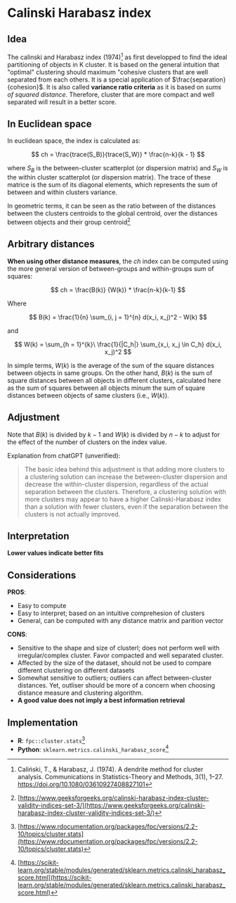 # Calinski Harabasz index

## Idea

The calinski and Harabasz index (1974)[^ref1] as first developped to find the ideal partitioning of objects in K cluster. 
It is based on the general intuition that "optimal" clustering 
should maximum "cohesive clusters that are well separated from each others. It is a special application 
of $\frac{separation}{cohesion}$. It is also called **variance ratio criteria** as it is based on *sums of squared distance*. 
Therefore, cluster that are more compact and well separated will result in a better score.

## In Euclidean space

In euclidean space, the index is calculated as:

$$ ch = \frac{trace(S_B)}{trace(S_W)} * \frac{n-k}{k - 1} $$

where $S_B$ is the between-cluster scatterplot (or dispersion matrix) and $S_W$ is the within cluster scatterplot (or dispersion matrix). 
The trace of these matrice is the sum of its diagonal elements, which represents the sum of between and within clusters variance.

In geometric terms, it can be seen as the ratio between of the distances between the clusters centroids to the global centroid, 
over the distances between objects and their group centroid[^ref2]

## Arbitrary distances
**When using other distance measures**, the $ch$ index can be computed using the more general version of between-groups and within-groups sum of squares:

$$ ch = \frac{B(k)}  {W(k)} * \frac{n-k}{k-1} $$

Where

$$ B(k) = \frac{1}{n} \sum_{i, j = 1}^{n} d(x_i, x_j)^2 - W(k) $$

and

$$ W(k) = \sum_{h = 1}^{k}\ \frac{1}{|C_h|} \sum_{x_i, x_j \in C_h} d(x_i, x_j)^2 $$

In simple terms, $W(k)$ is the average of the sum of the square distances between objects in same groups. On the other hand, $B(k)$ is the sum of square distances between all objects in different clusters, calculated here as the sum of squares between all objects minum the sum of square distances between objects of same clusters (i.e., $W(k)$).

## Adjustment

Note that $B(k)$ is divided by $k-1$ and $W(k)$ is divided by $n-k$ to adjust for the effect of the number of clusters on the index value.

Explanation from chatGPT (unverified):

> The basic idea behind this adjustment is that adding more clusters to a clustering solution can increase the between-cluster 
> dispersion and decrease the within-cluster dispersion, regardless of the actual separation between the clusters. Therefore, a 
> clustering solution with more clusters may appear to have a higher Calinski-Harabasz index than a solution with fewer clusters, 
> even if the separation between the clusters is not actually improved.

## Interpretation

**Lower values indicate better fits**

## Considerations

**PROS**:

- Easy to compute
- Easy to interpret; based on an intuitive comprehesion of clusters
- General, can be computed with any distance matrix and parition vector

**CONS**:
- Sensitive to the shape and size of clusterl; does not perform well with irregular/complex cluster. Favor compacted and well separated cluster.
- Affected by the size of the dataset, should not be used to compare different clustering on different datasets
- Somewhat sensitive to outliers; outliers can affect between-cluster distances. Yet, outliser should be more of a concern when choosing distance measure and clustering algorithm.
- **A good value does not imply a best information retrieval**

## Implementation

- **R**: `fpc::cluster.stats`[^ref3]
- **Python**: `sklearn.metrics.calinski_harabasz_score`[^ref4]

[^ref1]: Caliński, T., & Harabasz, J. (1974). A dendrite method for cluster analysis. Communications in Statistics-Theory and Methods, 3(1), 1–27. https://doi.org/10.1080/03610927408827101
[^ref2]: [https://www.geeksforgeeks.org/calinski-harabasz-index-cluster-validity-indices-set-3/](https://www.geeksforgeeks.org/calinski-harabasz-index-cluster-validity-indices-set-3/)
[^ref3]: [https://www.rdocumentation.org/packages/fpc/versions/2.2-10/topics/cluster.stats](https://www.rdocumentation.org/packages/fpc/versions/2.2-10/topics/cluster.stats)
[^ref4]: [https://scikit-learn.org/stable/modules/generated/sklearn.metrics.calinski_harabasz_score.html](https://scikit-learn.org/stable/modules/generated/sklearn.metrics.calinski_harabasz_score.html)
